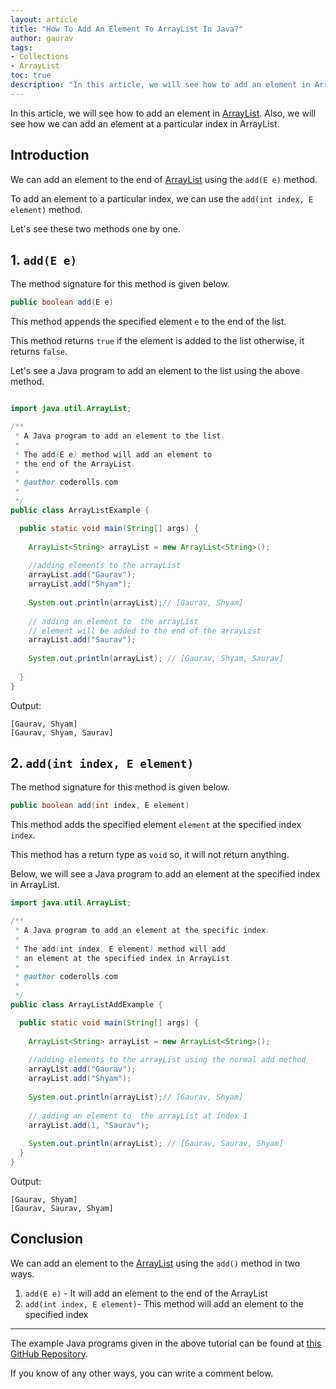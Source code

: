 ```yaml
---
layout: article
title: "How To Add An Element To ArrayList In Java?"
author: gaurav
tags:
- Collections
- ArrayList
toc: true
description: "In this article, we will see how to add an element in ArrayList. Also, we will see how we can add an element at a particular index in ArrayList."
---
```


In this article, we will see how to add an element in [ArrayList](https://coderolls.com/arraylist-in-java/). Also, we will see how we can add an element at a particular index in ArrayList.

## Introduction

We can add an element to the end of [ArrayList](https://coderolls.com/arraylist-in-java/) using the `add(E e)` method. 

To add an element to a particular index, we can use the `add(int index, E element)` method.

Let's see these two methods one by one.

## 1. `add(E e)`

The method signature for this method is given below.

```java
public boolean add(E e)
```

This method appends the specified element `e` to the end of the list.

This method returns `true` if the element is added to the list otherwise, it returns `false`.

Let's see a Java program to add an element to the list using the above method.

```java

import java.util.ArrayList;

/**
 * A Java program to add an element to the list.
 * 
 * The add(E e) method will add an element to 
 * the end of the ArrayList.
 * 
 * @author coderolls.com
 *
 */
public class ArrayListExample {

  public static void main(String[] args) {
  
    ArrayList<String> arrayList = new ArrayList<String>();
    
    //adding elements to the arrayList
    arrayList.add("Gaurav");
    arrayList.add("Shyam");
    
    System.out.println(arrayList);// [Gaurav, Shyam]
    
    // adding an element to  the arrayList
    // element will be added to the end of the arrayList
    arrayList.add("Saurav");
    
    System.out.println(arrayList); // [Gaurav, Shyam, Saurav]
  
  }
}
```
Output:
```
[Gaurav, Shyam]
[Gaurav, Shyam, Saurav]
```

## 2. `add(int index, E element)`

The method signature for this method is given below.

```java
public boolean add(int index, E element)
```

This method adds the specified element `element` at the specified index `index`.

This method has a return type as `void` so, it will not return anything.

Below, we will see a Java program to add an element at the specified index in ArrayList.

```java
import java.util.ArrayList;

/**
 * A Java program to add an element at the specific index.
 * 
 * The add(int index, E element) method will add 
 * an element at the specified index in ArrayList.
 * 
 * @author coderolls.com
 *
 */
public class ArrayListAddExample {

  public static void main(String[] args) {
  
    ArrayList<String> arrayList = new ArrayList<String>();
    
    //adding elements to the arrayList using the normal add method
    arrayList.add("Gaurav");
    arrayList.add("Shyam");
    
    System.out.println(arrayList);// [Gaurav, Shyam]
    
    // adding an element to  the arrayList at index 1
    arrayList.add(1, "Saurav");
    
    System.out.println(arrayList); // [Gaurav, Saurav, Shyam]
  }
}
```
Output:

```
[Gaurav, Shyam]
[Gaurav, Saurav, Shyam]
```

## Conclusion

We can add an element to the [ArrayList](https://coderolls.com/arraylist-in-java/) using the `add()` method in two ways.
1. `add(E e)` - It will add an element to the end of the ArrayList
2. `add(int index, E element)`- This method will add an element to the specified index

---

The example Java programs given in the above tutorial can be found at [this GitHub Repository](https://github.com/coderolls/blogpost-coding-examples/tree/main/collections/arraylist/add-element-in-arraylist).

If you know of any other ways, you can write a comment below.
